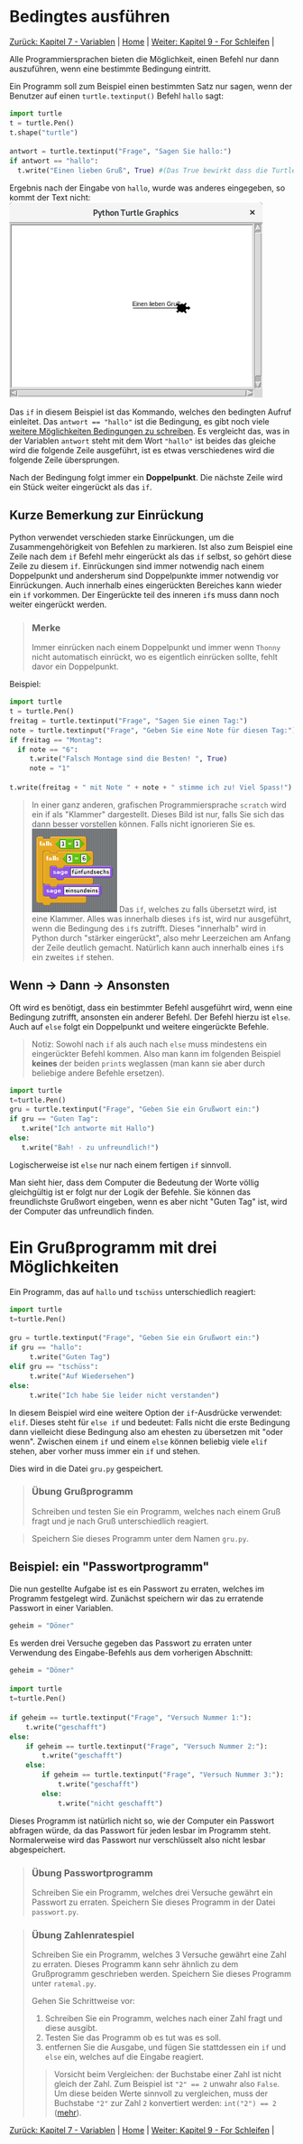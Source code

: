 # Bedingtes ausführen

[Zurück: Kapitel 7 - Variablen](Variablen.md) |  [Home](README.md) |  [Weiter: Kapitel 9 - For Schleifen](Forschleifen.md) | 

Alle Programmiersprachen bieten die Möglichkeit, einen Befehl nur dann auszuführen, wenn eine bestimmte Bedingung eintritt.

Ein Programm soll zum Beispiel einen bestimmten Satz nur sagen, wenn der Benutzer auf einen `turtle.textinput()` Befehl `hallo` sagt:

```python
import turtle
t = turtle.Pen()
t.shape("turtle")

antwort = turtle.textinput("Frage", "Sagen Sie hallo:")
if antwort == "hallo":
  t.write("Einen lieben Gruß", True) #(Das True bewirkt dass die Turtle beim Schreiben läuft.)
```

Ergebnis nach der Eingabe von `hallo`, wurde was anderes eingegeben, so kommt der Text nicht:
![Gruß](img/einenliebengru.png)


Das `if` in diesem Beispiel ist das Kommando, welches den bedingten Aufruf einleitet. Das `antwort == "hallo"` ist die Bedingung, es gibt noch viele [weitere Möglichkeiten Bedingungen zu schreiben](Bedingungen.md). Es vergleicht das, was in der Variablen `antwort` steht mit dem Wort `"hallo"` ist beides das gleiche wird die folgende Zeile ausgeführt, ist es etwas verschiedenes wird die folgende Zeile übersprungen.

Nach der Bedingung folgt immer ein **Doppelpunkt**. Die nächste Zeile wird ein Stück weiter eingerückt als das `if`.

## Kurze Bemerkung zur **Einrückung**

Python verwendet verschieden starke Einrückungen, um die Zusammengehörigkeit von Befehlen zu markieren. Ist also zum Beispiel eine Zeile nach dem `if` Befehl mehr eingerückt als das `if` selbst, so gehört diese Zeile zu diesem `if`. Einrückungen sind immer notwendig nach einem Doppelpunkt und andersherum sind Doppelpunkte immer notwendig vor Einrückungen. Auch innerhalb eines eingerückten Bereiches kann wieder ein `if` vorkommen. Der Eingerückte teil des inneren `if`s muss dann noch weiter eingerückt werden.

> ### Merke
> Immer einrücken nach einem Doppelpunkt und immer wenn `Thonny` nicht automatisch einrückt, wo es eigentlich einrücken sollte, fehlt davor ein Doppelpunkt.

Beispiel:

```python
import turtle
t = turtle.Pen()
freitag = turtle.textinput("Frage", "Sagen Sie einen Tag:")
note = turtle.textinput("Frage", "Geben Sie eine Note für diesen Tag:")
if freitag == "Montag":
  if note == "6":
     t.write("Falsch Montage sind die Besten! ", True)
     note = "1"

t.write(freitag + " mit Note " + note + " stimme ich zu! Viel Spass!")
```

> In einer ganz anderen, grafischen Programmiersprache `scratch` wird ein if als "Klammer" dargestellt.
> Dieses Bild ist nur, falls Sie sich das dann besser vorstellen können. Falls nicht ignorieren Sie es.
> ![Geschachteltes If in Scratch](img/ifInScratch.png)
> Das `if`, welches zu falls übersetzt wird, ist eine Klammer. Alles was innerhalb dieses `if`s ist, wird nur ausgeführt, wenn die Bedingung des `if`s zutrifft. Dieses "innerhalb" wird in Python durch "stärker eingerückt", also mehr Leerzeichen am Anfang der Zeile deutlich gemacht. Natürlich kann auch innerhalb eines `if`s ein zweites `if` stehen.

## Wenn → Dann → Ansonsten

Oft wird es benötigt, dass ein bestimmter Befehl ausgeführt wird, wenn eine Bedingung zutrifft, ansonsten ein anderer Befehl. Der Befehl hierzu ist `else`. Auch auf `else` folgt ein Doppelpunkt und weitere eingerückte Befehle.

> Notiz: Sowohl nach `if` als auch nach `else` muss mindestens ein eingerückter Befehl kommen. Also man kann  im folgenden Beispiel **keines** der beiden `print`s weglassen (man kann sie aber durch beliebige andere Befehle ersetzen).

```python
import turtle
t=turtle.Pen()
gru = turtle.textinput("Frage", "Geben Sie ein Grußwort ein:")
if gru == "Guten Tag":
   t.write("Ich antworte mit Hallo")
else:
   t.write("Bah! - zu unfreundlich!")
```

Logischerweise ist `else` nur nach einem fertigen `if` sinnvoll.

Man sieht hier, dass dem Computer die Bedeutung der Worte völlig gleichgültig ist er folgt nur der Logik der Befehle. Sie können das freundlichste Grußwort eingeben, wenn es aber nicht "Guten Tag" ist, wird der Computer das unfreundlich finden.



# Ein Grußprogramm mit drei Möglichkeiten

Ein Programm, das auf `hallo` und `tschüss` unterschiedlich reagiert:

```python
import turtle
t=turtle.Pen()

gru = turtle.textinput("Frage", "Geben Sie ein Grußwort ein:")
if gru == "hallo":
     t.write("Guten Tag")
elif gru == "tschüss":
     t.write("Auf Wiedersehen")
else:
     t.write("Ich habe Sie leider nicht verstanden")
```
In diesem Beispiel wird eine weitere Option der `if`-Ausdrücke verwendet: `elif`. Dieses steht für `else if` und bedeutet: Falls nicht die erste Bedingung dann vielleicht diese Bedingung also am ehesten zu übersetzen mit "oder wenn". Zwischen einem `if` und einem `else` können beliebig viele `elif` stehen, aber vorher muss immer ein `if` und stehen.

Dies wird in die Datei `gru.py` gespeichert.

> ### Übung Grußprogramm
> Schreiben und testen Sie ein Programm, welches nach einem Gruß fragt und je nach Gruß unterschiedlich reagiert.

> Speichern Sie dieses Programm unter dem Namen `gru.py`.

## Beispiel: ein "Passwortprogramm"

Die nun  gestellte Aufgabe ist es ein Passwort zu erraten, welches im Programm festgelegt wird. Zunächst speichern wir das zu erratende Passwort in einer Variablen.
```python
geheim = "Döner"
```
Es werden drei Versuche gegeben das Passwort zu erraten unter Verwendung des Eingabe-Befehls aus dem vorherigen Abschnitt:
```python
geheim = "Döner"

import turtle
t=turtle.Pen()

if geheim == turtle.textinput("Frage", "Versuch Nummer 1:"):
    t.write("geschafft")
else:
    if geheim == turtle.textinput("Frage", "Versuch Nummer 2:"):
        t.write("geschafft")
    else:
        if geheim == turtle.textinput("Frage", "Versuch Nummer 3:"):
            t.write("geschafft")
        else:
            t.write("nicht geschafft")
```

Dieses Programm ist natürlich nicht so, wie der Computer ein Passwort abfragen würde, da das Passwort für jeden lesbar im Programm steht. Normalerweise wird das Passwort nur verschlüsselt also nicht lesbar abgespeichert.

> ### Übung Passwortprogramm
>
> Schreiben Sie ein Programm, welches drei Versuche gewährt ein Passwort zu erraten. Speichern Sie dieses Programm in der Datei `passwort.py`.
>


> ### Übung Zahlenratespiel
> Schreiben Sie ein Programm, welches 3 Versuche gewährt eine Zahl zu erraten. Dieses Programm kann sehr ähnlich zu dem Grußprogramm geschrieben werden.
> Speichern Sie dieses Programm unter `ratemal.py`.
>
> Gehen Sie Schrittweise vor:
> 1. Schreiben Sie ein Programm, welches nach einer Zahl fragt und diese ausgibt.
> 2. Testen Sie das Programm ob es tut was es soll.
> 3. entfernen Sie die Ausgabe, und fügen Sie stattdessen ein `if` und `else` ein, welches auf die Eingabe reagiert.
>> Vorsicht beim Vergleichen: der Buchstabe einer Zahl ist nicht gleich der Zahl. Zum Beispiel ist `"2" == 2` unwahr also `False`. Um diese beiden Werte sinnvoll zu vergleichen, muss der Buchstabe `"2"` zur Zahl `2` konvertiert werden: `int("2") == 2` ([mehr](Datentypen.md#umwandlung-von-datentypen)).

[Zurück: Kapitel 7 - Variablen](Variablen.md) |  [Home](README.md) |  [Weiter: Kapitel 9 - For Schleifen](Forschleifen.md) | 
